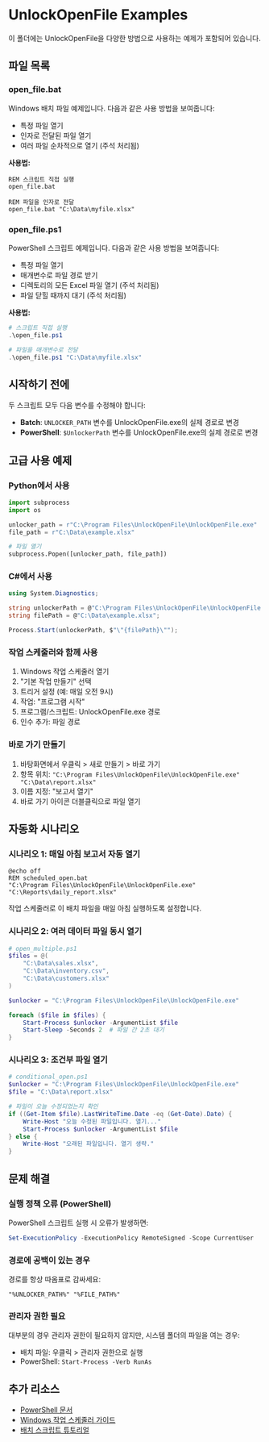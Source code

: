 # UnlockOpenFile Examples

이 폴더에는 UnlockOpenFile을 다양한 방법으로 사용하는 예제가 포함되어 있습니다.

## 파일 목록

### open_file.bat
Windows 배치 파일 예제입니다. 다음과 같은 사용 방법을 보여줍니다:
- 특정 파일 열기
- 인자로 전달된 파일 열기
- 여러 파일 순차적으로 열기 (주석 처리됨)

**사용법:**
```batch
REM 스크립트 직접 실행
open_file.bat

REM 파일을 인자로 전달
open_file.bat "C:\Data\myfile.xlsx"
```

### open_file.ps1
PowerShell 스크립트 예제입니다. 다음과 같은 사용 방법을 보여줍니다:
- 특정 파일 열기
- 매개변수로 파일 경로 받기
- 디렉토리의 모든 Excel 파일 열기 (주석 처리됨)
- 파일 닫힐 때까지 대기 (주석 처리됨)

**사용법:**
```powershell
# 스크립트 직접 실행
.\open_file.ps1

# 파일을 매개변수로 전달
.\open_file.ps1 "C:\Data\myfile.xlsx"
```

## 시작하기 전에

두 스크립트 모두 다음 변수를 수정해야 합니다:
- **Batch**: `UNLOCKER_PATH` 변수를 UnlockOpenFile.exe의 실제 경로로 변경
- **PowerShell**: `$UnlockerPath` 변수를 UnlockOpenFile.exe의 실제 경로로 변경

## 고급 사용 예제

### Python에서 사용
```python
import subprocess
import os

unlocker_path = r"C:\Program Files\UnlockOpenFile\UnlockOpenFile.exe"
file_path = r"C:\Data\example.xlsx"

# 파일 열기
subprocess.Popen([unlocker_path, file_path])
```

### C#에서 사용
```csharp
using System.Diagnostics;

string unlockerPath = @"C:\Program Files\UnlockOpenFile\UnlockOpenFile.exe";
string filePath = @"C:\Data\example.xlsx";

Process.Start(unlockerPath, $"\"{filePath}\"");
```

### 작업 스케줄러와 함께 사용
1. Windows 작업 스케줄러 열기
2. "기본 작업 만들기" 선택
3. 트리거 설정 (예: 매일 오전 9시)
4. 작업: "프로그램 시작"
5. 프로그램/스크립트: UnlockOpenFile.exe 경로
6. 인수 추가: 파일 경로

### 바로 가기 만들기
1. 바탕화면에서 우클릭 > 새로 만들기 > 바로 가기
2. 항목 위치: `"C:\Program Files\UnlockOpenFile\UnlockOpenFile.exe" "C:\Data\report.xlsx"`
3. 이름 지정: "보고서 열기"
4. 바로 가기 아이콘 더블클릭으로 파일 열기

## 자동화 시나리오

### 시나리오 1: 매일 아침 보고서 자동 열기
```batch
@echo off
REM scheduled_open.bat
"C:\Program Files\UnlockOpenFile\UnlockOpenFile.exe" "C:\Reports\daily_report.xlsx"
```
작업 스케줄러로 이 배치 파일을 매일 아침 실행하도록 설정합니다.

### 시나리오 2: 여러 데이터 파일 동시 열기
```powershell
# open_multiple.ps1
$files = @(
    "C:\Data\sales.xlsx",
    "C:\Data\inventory.csv",
    "C:\Data\customers.xlsx"
)

$unlocker = "C:\Program Files\UnlockOpenFile\UnlockOpenFile.exe"

foreach ($file in $files) {
    Start-Process $unlocker -ArgumentList $file
    Start-Sleep -Seconds 2  # 파일 간 2초 대기
}
```

### 시나리오 3: 조건부 파일 열기
```powershell
# conditional_open.ps1
$unlocker = "C:\Program Files\UnlockOpenFile\UnlockOpenFile.exe"
$file = "C:\Data\report.xlsx"

# 파일이 오늘 수정되었는지 확인
if ((Get-Item $file).LastWriteTime.Date -eq (Get-Date).Date) {
    Write-Host "오늘 수정된 파일입니다. 열기..."
    Start-Process $unlocker -ArgumentList $file
} else {
    Write-Host "오래된 파일입니다. 열기 생략."
}
```

## 문제 해결

### 실행 정책 오류 (PowerShell)
PowerShell 스크립트 실행 시 오류가 발생하면:
```powershell
Set-ExecutionPolicy -ExecutionPolicy RemoteSigned -Scope CurrentUser
```

### 경로에 공백이 있는 경우
경로를 항상 따옴표로 감싸세요:
```batch
"%UNLOCKER_PATH%" "%FILE_PATH%"
```

### 관리자 권한 필요
대부분의 경우 관리자 권한이 필요하지 않지만, 시스템 폴더의 파일을 여는 경우:
- 배치 파일: 우클릭 > 관리자 권한으로 실행
- PowerShell: `Start-Process -Verb RunAs`

## 추가 리소스

- [PowerShell 문서](https://docs.microsoft.com/powershell/)
- [Windows 작업 스케줄러 가이드](https://docs.microsoft.com/windows-server/administration/windows-commands/schtasks)
- [배치 스크립트 튜토리얼](https://www.tutorialspoint.com/batch_script/)
